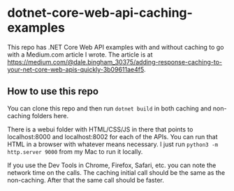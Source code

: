 # dotnet-core-web-api-caching-examples
This repo has .NET Core Web API examples with and without caching to go with a Medium.com article I wrote. The article is at https://medium.com/@dale.bingham_30375/adding-response-caching-to-your-net-core-web-apis-quickly-3b09611ae4f5.

## How to use this repo
You can clone this repo and then run `dotnet build` in both caching and non-caching folders here.  

There is a webui folder with HTML/CSS/JS in there that points to localhost:8000 and localhost:8002 for each of the APIs. You can run that HTML in a browser with whatever means necessary. I just run `python3 -m http.server 9000` from my Mac to run it locally. 

If you use the Dev Tools in Chrome, Firefox, Safari, etc. you can note the network time on the calls. The caching initial call should be the same as the non-caching. After that the same call should be faster.

